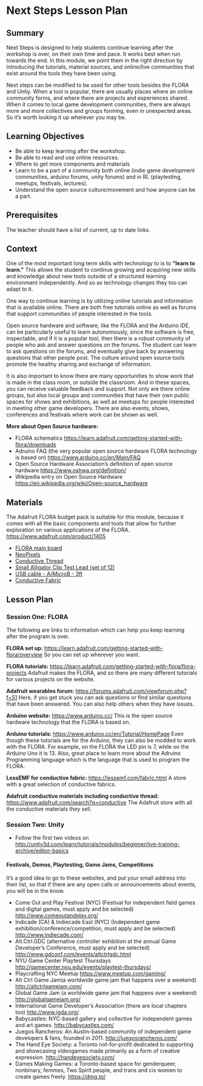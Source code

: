 # Next Steps Lesson Plan

## Summary

Next Steps is designed to help students continue learning after the workshop is over, on their own time and pace. It works best when run towards the end. In this module, we point them in the right direction by introducing the tutorials, material sources, and online/live communities that exist around the tools they have been using.

Next steps can be modified to be used for other tools besides the FLORA and Untiy. When a tool is popular, there are usually places where an online community forms, and where there are projects and experiences shared. When it comes to local game development communities, there are always more and more collectives and groups forming, even in unexpected areas. So it’s worth looking it up wherever you may be. 

## Learning Objectives
- Be able to keep learning after the workshop.
- Be able to read and use online resources.
- Where to get more components and materials
- Learn to be a part of a community both online (indie game development communities, arduino forums, unity forums) and in RL (playtesting, meetups, festivals, lectures).
- Understand the open source culture/movement and how anyone can be a part.


## Prerequisites

The teacher should have a list of current, up to date links. 

## Context

One of the most important long term skills with technology to is to **“learn to learn."** This allows the student to continue growing and acquiring new skills and knowledge about new tools outside of a structured learning environment independently. And so as technology changes they too can adapt to it.

One way to continue learning is by utilizing online tutorials and information that is available online. There are both free tutorials online as well as forums that support communities of people interested in the tools.

Open source hardware and software, like the FLORA and the Arduino IDE, can be particularly useful to learn autonomously, since the software is free, inspectable, and if it is a popular tool, then there is a robust community of people who ask and answer questions on the forums. The student can learn to ask questions on the forums, and eventually give back by answering questions that other people post. The culture around open source tools promote the healthy sharing and exchange of information.

It is also important to know there are many opportunities to show work that is made in the class room, or outside the classroom. And in these spaces, you can receive valuable feedback and support. Not only are there online groups, but also local groups and communities that have their own public spaces for shows and exhibitions, as well as meetups for people interested in meeting other game developers. There are also events, shows, conferences and festivals where work can be shown as well. 

**More about Open Source hardware:** 

- FLORA schematics https://learn.adafruit.com/getting-started-with-flora/downloads
- Adruino FAQ (the very popular open source hardware FLORA technology is based on) https://www.arduino.cc/en/Main/FAQ
- Open Source Hardware Association’s definition of open source hardware https://www.oshwa.org/definition/
- Wikipedia entry on Open Source Hardware https://en.wikipedia.org/wiki/Open-source_hardware

## Materials

The Adafruit FLORA budget pack is suitable for this module, because it comes with all the basic components and tools that allow for further exploration on various applications of the FLORA. https://www.adafruit.com/product/1405


- [FLORA main board](http://www.adafruit.com/products/659)
- [NeoPixels](http://www.adafruit.com/products/1260)
- [Conductive Thread](http://www.adafruit.com/products/641)
- [Small Alligator Clip Test Lead (set of 12)](http://www.adafruit.com/products/1008)
- [USB cable - A/MicroB - 3ft](https://www.adafruit.com/product/592)
- [Conductive Fabric](https://lessemf.com/fabric.html)

## Lesson Plan

### Session One: FLORA
The following are links to information which can help you keep learning after the program is over. 

**FLORA set up:** https://learn.adafruit.com/getting-started-with-flora/overview
So you can set up wherever you want. 

**FLORA tutorials:** https://learn.adafruit.com/getting-started-with-flora/flora-projects
Adafruit makes the FLORA, and so there are many different tutorials for various projects on the website. 

**Adafruit wearables forum:**  https://forums.adafruit.com/viewforum.php?f=51
Here, if you get stuck you can ask questions or find similar questions that have been answered. You can also help others when they have issues. 

**Arduino website:** https://www.arduino.cc/
This is the open source hardware technology that the FLORA is based on. 

**Arduino tutorials:** https://www.arduino.cc/en/Tutorial/HomePage
Even though these tutorials are for the Arduino, they can also be modded to work with the FLORA. For example, on the FLORA the LED pin is 7, while on the Arduino Uno it is 13. Also, great place to learn more about the Adruino Programming language which is the language that is used to program the FLORA. 

**LessEMF for conductive fabric:** https://lessemf.com/fabric.html
A store with a great selection of conductive fabrics. 

**Adafruit conductive materials including conductive thread:** https://www.adafruit.com/search?q=conductive The Adafruit store with all the conductive materials they sell.


### Session Two: Unity

- Follow the first two videos on http://unity3d.com/learn/tutorials/modules/beginner/live-training-archive/editor-basics


#### Festivals, Demos, Playtesting, Game Jams, Competitions
It’s a good idea to go to these websites, and put your email address into their list, so that if there are any open calls or announcements about events, you will be in the know.


- Come Out and Play Festival (NYC) (Festival for independent field games and digital games, must apply and be selected) http://www.comeoutandplay.org/
- Indicade (CA) & Indiecade East (NYC) (Independent game exhibition/conference/competition, must apply and be selected) http://www.indiecade.com/
- Alt.Ctrl.GDC (alternative controller exhibition at the annual Game Developer’s Conference, must apply and be selected) http://www.gdconf.com/events/altctrlgdc.html
- NYU Game Center Playtest Thursdays http://gamecenter.nyu.edu/events/playtest-thursdays/
- Playcrafting NYC Meetup https://www.meetup.com/gaming/
- Alt Ctrl Game Jam(a worldwide game jam that happens over a weekend) http://altctrlgamejam.com/
- Global Game Jam (a worldwide game jam that happens over a weekend) http://globalgamejam.org/
- International Game Developer’s Association (there are local chapters too) http://www.igda.org/
- Babycastles: NYC-based gallery and collective for independent games and art games.  http://babycastles.com/
- Juegos Rancheros: An Austin-based community of independent game developers & fans, founded in 2011. http://juegosrancheros.com/
- The Hand Eye Society: a Toronto not-for-profit dedicated to supporting and showcasing videogames made primarily as a form of creative expression. http://handeyesociety.com/
- Dames Making Games: a Toronto-based space for genderqueer, nonbinary, femmes, Two Spirit people, and trans and cis women to create games freely. https://dmg.to/


